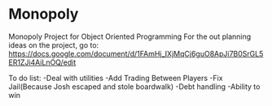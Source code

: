 # Monopoly
Monopoly Project for Object Oriented Programming
For the out planning ideas on the project, go to:
https://docs.google.com/document/d/1FAmHj_IXjMqCj6guO8ApJi7B0SrGL5ER1ZJi4AiLnOQ/edit

To do list:
-Deal with utilities
-Add Trading Between Players
-Fix Jail(Because Josh escaped and stole boardwalk)
-Debt handling
-Ability to win
